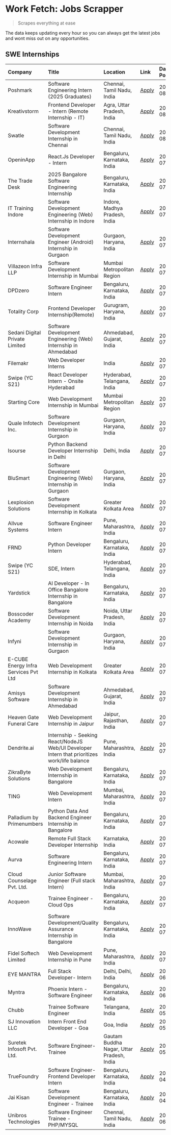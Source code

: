# Work Fetch: Jobs Scrapper
> Scrapes everything at ease

The data keeps updating every hour so you can always get the latest jobs and wont miss out on any opportunities.

## SWE Internships
<!--START_SECTION:workfetch-->
| Company                              | Title                                                                                        | Location                                  | Link                                                                                                                                                                                                                                                                                                      | Date Posted   |
|:-------------------------------------|:---------------------------------------------------------------------------------------------|:------------------------------------------|:----------------------------------------------------------------------------------------------------------------------------------------------------------------------------------------------------------------------------------------------------------------------------------------------------------|:--------------|
| Poshmark                             | Software Engineering Intern (2025 Graduates)                                                 | Chennai, Tamil Nadu, India                | [Apply](https://in.linkedin.com/jobs/view/software-engineering-intern-2025-graduates-at-poshmark-3973115109?position=50&pageNum=0&refId=z15VePcybSUch1UdULpQ0Q%3D%3D&trackingId=sMG18fUCDjSDYZkvJviBOw%3D%3D&trk=public_jobs_jserp-result_search-card)                                                    | 2024-08-02    |
| Kreativstorm                         | Frontend Developer - Intern (Remote Internship - IT)                                         | Agra, Uttar Pradesh, India                | [Apply](https://in.linkedin.com/jobs/view/frontend-developer-intern-remote-internship-it-at-kreativstorm-3990239094?position=17&pageNum=0&refId=z15VePcybSUch1UdULpQ0Q%3D%3D&trackingId=Qx66C0txtfDGZqcjkJlZHQ%3D%3D&trk=public_jobs_jserp-result_search-card)                                            | 2024-08-01    |
| Swatle                               | Software Development Internship in Chennai                                                   | Chennai, Tamil Nadu, India                | [Apply](https://in.linkedin.com/jobs/view/software-development-internship-in-chennai-at-swatle-3990246717?position=26&pageNum=0&refId=z15VePcybSUch1UdULpQ0Q%3D%3D&trackingId=uM07oFSvpe9tkwLX93I3Gg%3D%3D&trk=public_jobs_jserp-result_search-card)                                                      | 2024-08-01    |
| OpeninApp                            | React.Js Developer - Intern                                                                  | Bengaluru, Karnataka, India               | [Apply](https://in.linkedin.com/jobs/view/react-js-developer-intern-at-openinapp-3987659391?position=34&pageNum=0&refId=z15VePcybSUch1UdULpQ0Q%3D%3D&trackingId=SiiHhLDTdzFGdfVkDumofw%3D%3D&trk=public_jobs_jserp-result_search-card)                                                                    | 2024-07-31    |
| The Trade Desk                       | 2025 Bangalore Software Engineering Internship                                               | Bengaluru, Karnataka, India               | [Apply](https://in.linkedin.com/jobs/view/2025-bangalore-software-engineering-internship-at-the-trade-desk-3987456531?position=27&pageNum=0&refId=z15VePcybSUch1UdULpQ0Q%3D%3D&trackingId=E9uzhoEmRvhpIHzvfvBgPQ%3D%3D&trk=public_jobs_jserp-result_search-card)                                          | 2024-07-30    |
| IT Training Indore                   | Software Development Engineering (Web) Internship in Indore                                  | Indore, Madhya Pradesh, India             | [Apply](https://in.linkedin.com/jobs/view/software-development-engineering-web-internship-in-indore-at-it-training-indore-3987149765?position=8&pageNum=0&refId=z15VePcybSUch1UdULpQ0Q%3D%3D&trackingId=WTbCkykrX7EJmjQMSYQ0%2Fw%3D%3D&trk=public_jobs_jserp-result_search-card)                          | 2024-07-29    |
| Internshala                          | Software Development Engineer (Android) Internship in Gurgaon                                | Gurgaon, Haryana, India                   | [Apply](https://in.linkedin.com/jobs/view/software-development-engineer-android-internship-in-gurgaon-at-internshala-3987153031?position=39&pageNum=0&refId=z15VePcybSUch1UdULpQ0Q%3D%3D&trackingId=%2FWIF7zXc%2Br8lxYyT6rJ8ZA%3D%3D&trk=public_jobs_jserp-result_search-card)                            | 2024-07-29    |
| Villazeon Infra LLP                  | Software Development Internship in Mumbai                                                    | Mumbai Metropolitan Region                | [Apply](https://in.linkedin.com/jobs/view/software-development-internship-in-mumbai-at-villazeon-infra-llp-3985431977?position=40&pageNum=0&refId=z15VePcybSUch1UdULpQ0Q%3D%3D&trackingId=IontJglcxzKqK%2FRv3nJV%2BA%3D%3D&trk=public_jobs_jserp-result_search-card)                                      | 2024-07-27    |
| DPDzero                              | Software Engineer Intern                                                                     | Bengaluru, Karnataka, India               | [Apply](https://in.linkedin.com/jobs/view/software-engineer-intern-at-dpdzero-3984918371?position=29&pageNum=0&refId=z15VePcybSUch1UdULpQ0Q%3D%3D&trackingId=5qPl1kjiVWFb5wGAwZkAHw%3D%3D&trk=public_jobs_jserp-result_search-card)                                                                       | 2024-07-26    |
| Totality Corp                        | Frontend Developer Internship(Remote)                                                        | Gurugram, Haryana, India                  | [Apply](https://in.linkedin.com/jobs/view/frontend-developer-internship-remote-at-totality-corp-3982253688?position=3&pageNum=0&refId=z15VePcybSUch1UdULpQ0Q%3D%3D&trackingId=asITNk8mCvFODOeSDaFn3Q%3D%3D&trk=public_jobs_jserp-result_search-card)                                                      | 2024-07-25    |
| Sedani Digital Private Limited       | Software Development Engineering (Web) Internship in Ahmedabad                               | Ahmedabad, Gujarat, India                 | [Apply](https://in.linkedin.com/jobs/view/software-development-engineering-web-internship-in-ahmedabad-at-sedani-digital-private-limited-3985017980?position=9&pageNum=0&refId=z15VePcybSUch1UdULpQ0Q%3D%3D&trackingId=fvFJEJxcMdwtQnAQPm8wog%3D%3D&trk=public_jobs_jserp-result_search-card)             | 2024-07-25    |
| Filemakr                             | Web Developer Interns                                                                        | India                                     | [Apply](https://in.linkedin.com/jobs/view/web-developer-interns-at-filemakr-3981227003?position=56&pageNum=0&refId=z15VePcybSUch1UdULpQ0Q%3D%3D&trackingId=JychtokvZu7%2FArWRtoWcSA%3D%3D&trk=public_jobs_jserp-result_search-card)                                                                       | 2024-07-24    |
| Swipe (YC S21)                       | React Developer Intern - Onsite Hyderabad                                                    | Hyderabad, Telangana, India               | [Apply](https://in.linkedin.com/jobs/view/react-developer-intern-onsite-hyderabad-at-swipe-yc-s21-3981326010?position=10&pageNum=0&refId=z15VePcybSUch1UdULpQ0Q%3D%3D&trackingId=NglJviQe%2Fz4%2Bj2fqMOiwMA%3D%3D&trk=public_jobs_jserp-result_search-card)                                               | 2024-07-23    |
| Starting Core                        | Web Development Internship in Mumbai                                                         | Mumbai Metropolitan Region                | [Apply](https://in.linkedin.com/jobs/view/web-development-internship-in-mumbai-at-starting-core-3981367557?position=11&pageNum=0&refId=z15VePcybSUch1UdULpQ0Q%3D%3D&trackingId=UYjjOc8Y%2F%2BFyY2nBxaW88w%3D%3D&trk=public_jobs_jserp-result_search-card)                                                 | 2024-07-23    |
| Quale Infotech Inc.                  | Software Development Internship in Gurgaon                                                   | Gurgaon, Haryana, India                   | [Apply](https://in.linkedin.com/jobs/view/software-development-internship-in-gurgaon-at-quale-infotech-inc-3981372174?position=16&pageNum=0&refId=z15VePcybSUch1UdULpQ0Q%3D%3D&trackingId=ix%2BYlU9pd5mdkxv1X7U0%2BA%3D%3D&trk=public_jobs_jserp-result_search-card)                                      | 2024-07-23    |
| Isourse                              | Python Backend Developer Internship in Delhi                                                 | Delhi, India                              | [Apply](https://in.linkedin.com/jobs/view/python-backend-developer-internship-in-delhi-at-isourse-3981371334?position=19&pageNum=0&refId=z15VePcybSUch1UdULpQ0Q%3D%3D&trackingId=1Jwm9Ig%2FU1macb%2BaRlYFCw%3D%3D&trk=public_jobs_jserp-result_search-card)                                               | 2024-07-23    |
| BluSmart                             | Software Development Engineering (Web) Internship in Gurgaon                                 | Gurgaon, Haryana, India                   | [Apply](https://in.linkedin.com/jobs/view/software-development-engineering-web-internship-in-gurgaon-at-blusmart-3981371374?position=22&pageNum=0&refId=z15VePcybSUch1UdULpQ0Q%3D%3D&trackingId=1%2BM%2BjBhYayRhPME654uDcg%3D%3D&trk=public_jobs_jserp-result_search-card)                                | 2024-07-23    |
| Lexplosion Solutions                 | Software Development Internship in Kolkata                                                   | Greater Kolkata Area                      | [Apply](https://in.linkedin.com/jobs/view/software-development-internship-in-kolkata-at-lexplosion-solutions-3981366528?position=23&pageNum=0&refId=z15VePcybSUch1UdULpQ0Q%3D%3D&trackingId=LzNAhlj7B7L%2B7sJe%2BKYA2w%3D%3D&trk=public_jobs_jserp-result_search-card)                                    | 2024-07-23    |
| Allvue Systems                       | Software Engineer Intern                                                                     | Pune, Maharashtra, India                  | [Apply](https://in.linkedin.com/jobs/view/software-engineer-intern-at-allvue-systems-3980955230?position=54&pageNum=0&refId=z15VePcybSUch1UdULpQ0Q%3D%3D&trackingId=Dddu%2Br1HdNAAo6NL1DliqA%3D%3D&trk=public_jobs_jserp-result_search-card)                                                              | 2024-07-23    |
| FRND                                 | Python Developer Intern                                                                      | Bengaluru, Karnataka, India               | [Apply](https://in.linkedin.com/jobs/view/python-developer-intern-at-frnd-3982901541?position=57&pageNum=0&refId=z15VePcybSUch1UdULpQ0Q%3D%3D&trackingId=5dZpI1l%2FSgBGOim16TnOiQ%3D%3D&trk=public_jobs_jserp-result_search-card)                                                                         | 2024-07-23    |
| Swipe (YC S21)                       | SDE, Intern                                                                                  | Hyderabad, Telangana, India               | [Apply](https://in.linkedin.com/jobs/view/sde-intern-at-swipe-yc-s21-3980368092?position=38&pageNum=0&refId=z15VePcybSUch1UdULpQ0Q%3D%3D&trackingId=r7zZF7yb1m2Ncp%2BiiXsw1w%3D%3D&trk=public_jobs_jserp-result_search-card)                                                                              | 2024-07-22    |
| Yardstick                            | AI Developer - In Office Bangalore Internship in Bangalore                                   | Bengaluru, Karnataka, India               | [Apply](https://in.linkedin.com/jobs/view/ai-developer-in-office-bangalore-internship-in-bangalore-at-yardstick-3981740317?position=42&pageNum=0&refId=z15VePcybSUch1UdULpQ0Q%3D%3D&trackingId=nPvi%2F5vTeYWujufxXEmC5A%3D%3D&trk=public_jobs_jserp-result_search-card)                                   | 2024-07-21    |
| Bosscoder Academy                    | Software Development Internship in Noida                                                     | Noida, Uttar Pradesh, India               | [Apply](https://in.linkedin.com/jobs/view/software-development-internship-in-noida-at-bosscoder-academy-3979668791?position=4&pageNum=0&refId=z15VePcybSUch1UdULpQ0Q%3D%3D&trackingId=V4rBG0pCxYz%2B5ayF4f3v%2Bg%3D%3D&trk=public_jobs_jserp-result_search-card)                                          | 2024-07-18    |
| Infyni                               | Software Development Internship in Gurgaon                                                   | Gurgaon, Haryana, India                   | [Apply](https://in.linkedin.com/jobs/view/software-development-internship-in-gurgaon-at-infyni-3979668846?position=7&pageNum=0&refId=z15VePcybSUch1UdULpQ0Q%3D%3D&trackingId=3P3rhI0MU7zDmcOvlLqCmQ%3D%3D&trk=public_jobs_jserp-result_search-card)                                                       | 2024-07-18    |
| E-CUBE Energy Infra Services Pvt Ltd | Web Development Internship in Kolkata                                                        | Greater Kolkata Area                      | [Apply](https://in.linkedin.com/jobs/view/web-development-internship-in-kolkata-at-e-cube-energy-infra-services-pvt-ltd-3979668815?position=12&pageNum=0&refId=z15VePcybSUch1UdULpQ0Q%3D%3D&trackingId=TFrkRyc7Bb73DaDmcAy%2B8A%3D%3D&trk=public_jobs_jserp-result_search-card)                           | 2024-07-18    |
| Amisys Software                      | Software Development Internship in Ahmedabad                                                 | Ahmedabad, Gujarat, India                 | [Apply](https://in.linkedin.com/jobs/view/software-development-internship-in-ahmedabad-at-amisys-software-3979670728?position=21&pageNum=0&refId=z15VePcybSUch1UdULpQ0Q%3D%3D&trackingId=Xg%2FyQOLOcQYKdWM911d6xw%3D%3D&trk=public_jobs_jserp-result_search-card)                                         | 2024-07-18    |
| Heaven Gate Funeral Care             | Web Development Internship in Jaipur                                                         | Jaipur, Rajasthan, India                  | [Apply](https://in.linkedin.com/jobs/view/web-development-internship-in-jaipur-at-heaven-gate-funeral-care-3979674387?position=35&pageNum=0&refId=z15VePcybSUch1UdULpQ0Q%3D%3D&trackingId=%2BLZQArz98In2XTeC9WEgqQ%3D%3D&trk=public_jobs_jserp-result_search-card)                                        | 2024-07-18    |
| Dendrite.ai                          | Internship - Seeking React/NodeJS Web/UI Developer Intern that prioritizes work/life balance | Pune, Maharashtra, India                  | [Apply](https://in.linkedin.com/jobs/view/internship-seeking-react-nodejs-web-ui-developer-intern-that-prioritizes-work-life-balance-at-dendrite-ai-3979104292?position=44&pageNum=0&refId=z15VePcybSUch1UdULpQ0Q%3D%3D&trackingId=voJ9aoSv8gzCu09t9nwd9w%3D%3D&trk=public_jobs_jserp-result_search-card) | 2024-07-18    |
| ZikraByte Solutions                  | Web Development Internship in Bangalore                                                      | Bengaluru, Karnataka, India               | [Apply](https://in.linkedin.com/jobs/view/web-development-internship-in-bangalore-at-zikrabyte-solutions-3978596765?position=36&pageNum=0&refId=z15VePcybSUch1UdULpQ0Q%3D%3D&trackingId=y51MyLE%2B%2F%2Fc%2BSE1Dt8%2Bbjg%3D%3D&trk=public_jobs_jserp-result_search-card)                                  | 2024-07-17    |
| TING                                 | Web Development Intern                                                                       | Mumbai, Maharashtra, India                | [Apply](https://in.linkedin.com/jobs/view/web-development-intern-at-ting-3975202682?position=59&pageNum=0&refId=z15VePcybSUch1UdULpQ0Q%3D%3D&trackingId=3ZkPZUsPdw8o8j87055Dxw%3D%3D&trk=public_jobs_jserp-result_search-card)                                                                            | 2024-07-15    |
| Palladium by Primenumbers            | Python Data And Backend Engineer Internship in Bangalore                                     | Bengaluru, Karnataka, India               | [Apply](https://in.linkedin.com/jobs/view/python-data-and-backend-engineer-internship-in-bangalore-at-palladium-by-primenumbers-3975793410?position=60&pageNum=0&refId=z15VePcybSUch1UdULpQ0Q%3D%3D&trackingId=fjboe9FEEdH2jlismdiZYw%3D%3D&trk=public_jobs_jserp-result_search-card)                     | 2024-07-13    |
| Acowale                              | Remote Full Stack Developer Internship                                                       | Karnataka, India                          | [Apply](https://in.linkedin.com/jobs/view/remote-full-stack-developer-internship-at-acowale-3971889398?position=2&pageNum=0&refId=z15VePcybSUch1UdULpQ0Q%3D%3D&trackingId=C1TMDi%2BjOFui7jxLMjWUkw%3D%3D&trk=public_jobs_jserp-result_search-card)                                                        | 2024-07-10    |
| Aurva                                | Software Engineering Intern                                                                  | Bengaluru, Karnataka, India               | [Apply](https://in.linkedin.com/jobs/view/software-engineering-intern-at-aurva-3972234446?position=47&pageNum=0&refId=z15VePcybSUch1UdULpQ0Q%3D%3D&trackingId=g78TL60cI%2FkZVvFiBp30lw%3D%3D&trk=public_jobs_jserp-result_search-card)                                                                    | 2024-07-10    |
| Cloud Counselage Pvt. Ltd.           | Junior Software Engineer (Full stack Intern)                                                 | Mumbai, Maharashtra, India                | [Apply](https://in.linkedin.com/jobs/view/junior-software-engineer-full-stack-intern-at-cloud-counselage-pvt-ltd-3967725851?position=18&pageNum=0&refId=z15VePcybSUch1UdULpQ0Q%3D%3D&trackingId=kstOBmKIHxbhx4BjutmosQ%3D%3D&trk=public_jobs_jserp-result_search-card)                                    | 2024-07-09    |
| Acqueon                              | Trainee Engineer - Cloud Ops                                                                 | Bengaluru, Karnataka, India               | [Apply](https://in.linkedin.com/jobs/view/trainee-engineer-cloud-ops-at-acqueon-3971538216?position=52&pageNum=0&refId=z15VePcybSUch1UdULpQ0Q%3D%3D&trackingId=XUEGo8VZMjS13pguiHl2bw%3D%3D&trk=public_jobs_jserp-result_search-card)                                                                     | 2024-07-09    |
| InnoWave                             | Software Development/Quality Assurance Internship in Bangalore                               | Bengaluru, Karnataka, India               | [Apply](https://in.linkedin.com/jobs/view/software-development-quality-assurance-internship-in-bangalore-at-innowave-3970349934?position=15&pageNum=0&refId=z15VePcybSUch1UdULpQ0Q%3D%3D&trackingId=Ib%2BKcMtZmbzzKNTGQSATDA%3D%3D&trk=public_jobs_jserp-result_search-card)                              | 2024-07-08    |
| Fidel Softech Limited                | Web Development Internship in Pune                                                           | Pune, Maharashtra, India                  | [Apply](https://in.linkedin.com/jobs/view/web-development-internship-in-pune-at-fidel-softech-limited-3965691167?position=25&pageNum=0&refId=z15VePcybSUch1UdULpQ0Q%3D%3D&trackingId=aDjH%2BowySq5te2Ytb%2BVF9Q%3D%3D&trk=public_jobs_jserp-result_search-card)                                           | 2024-07-02    |
| EYE MANTRA                           | Full Stack Developer- Intern                                                                 | Delhi, Delhi, India                       | [Apply](https://in.linkedin.com/jobs/view/full-stack-developer-intern-at-eye-mantra-3960988037?position=14&pageNum=0&refId=z15VePcybSUch1UdULpQ0Q%3D%3D&trackingId=IMBw%2Fw64N8vktELXVx5qeQ%3D%3D&trk=public_jobs_jserp-result_search-card)                                                               | 2024-06-28    |
| Myntra                               | Phoenix Intern - Software Engineer                                                           | Bengaluru, Karnataka, India               | [Apply](https://in.linkedin.com/jobs/view/phoenix-intern-software-engineer-at-myntra-3947244832?position=32&pageNum=0&refId=z15VePcybSUch1UdULpQ0Q%3D%3D&trackingId=4lkgeonEPWQhLaYfS%2ByhaQ%3D%3D&trk=public_jobs_jserp-result_search-card)                                                              | 2024-06-12    |
| Chubb                                | Trainee Software Engineer                                                                    | Telangana, India                          | [Apply](https://in.linkedin.com/jobs/view/trainee-software-engineer-at-chubb-3955950075?position=31&pageNum=0&refId=z15VePcybSUch1UdULpQ0Q%3D%3D&trackingId=T%2FNjTsZ72wpDcdD9MxJwDw%3D%3D&trk=public_jobs_jserp-result_search-card)                                                                      | 2024-05-27    |
| SJ Innovation LLC                    | Intern Front End Developer - Goa                                                             | Goa, India                                | [Apply](https://in.linkedin.com/jobs/view/intern-front-end-developer-goa-at-sj-innovation-llc-3931678611?position=20&pageNum=0&refId=z15VePcybSUch1UdULpQ0Q%3D%3D&trackingId=JpQxLIgNLwhP5PYW4QFntg%3D%3D&trk=public_jobs_jserp-result_search-card)                                                       | 2024-05-24    |
| Suretek Infosoft Pvt. Ltd.           | Software Engineer-Trainee                                                                    | Gautam Buddha Nagar, Uttar Pradesh, India | [Apply](https://in.linkedin.com/jobs/view/software-engineer-trainee-at-suretek-infosoft-pvt-ltd-3916999948?position=30&pageNum=0&refId=z15VePcybSUch1UdULpQ0Q%3D%3D&trackingId=2l5ytcpFQugAVGijgMB0yQ%3D%3D&trk=public_jobs_jserp-result_search-card)                                                     | 2024-05-04    |
| TrueFoundry                          | Software Engineer- Frontend Developer Intern                                                 | Bengaluru, Karnataka, India               | [Apply](https://in.linkedin.com/jobs/view/software-engineer-frontend-developer-intern-at-truefoundry-3887320206?position=24&pageNum=0&refId=z15VePcybSUch1UdULpQ0Q%3D%3D&trackingId=rDw1Af41SBrbzG3ZfhIvzg%3D%3D&trk=public_jobs_jserp-result_search-card)                                                | 2024-04-05    |
| Jai Kisan                            | Software Development Engineer - Trainee                                                      | Bengaluru, Karnataka, India               | [Apply](https://in.linkedin.com/jobs/view/software-development-engineer-trainee-at-jai-kisan-3913911193?position=28&pageNum=0&refId=z15VePcybSUch1UdULpQ0Q%3D%3D&trackingId=1u2Qr0u8PegPnp23ooZCPA%3D%3D&trk=public_jobs_jserp-result_search-card)                                                        | 2024-04-04    |
| Unibros Technologies                 | Software Engineer Trainee - PHP/MYSQL                                                        | Chennai, Tamil Nadu, India                | [Apply](https://in.linkedin.com/jobs/view/software-engineer-trainee-php-mysql-at-unibros-technologies-3656599241?position=46&pageNum=0&refId=z15VePcybSUch1UdULpQ0Q%3D%3D&trackingId=tr3hSbeLk8G3qKJG9W%2BsFQ%3D%3D&trk=public_jobs_jserp-result_search-card)                                             | 2023-06-12    |
<!--END_SECTION:workfetch-->
